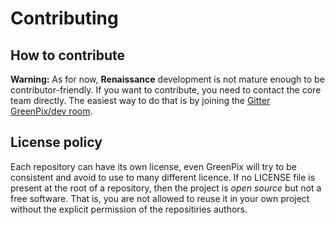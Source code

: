 # Contributing

## How to contribute

**Warning:** As for now, **Renaissance** development is not mature
enough to be contributor-friendly. If you want to contribute, you need
to contact the core team directly. The easiest way to do that is by
joining the
[Gitter GreenPix/dev room](https://gitter.im/GreenPix/dev).

## License policy

Each repository can have its own license, even GreenPix will try to be
consistent and avoid to use to many different licence. If no LICENSE file
is present at the root of a repository, then the project is *open source*
but not a free software. That is, you are not allowed to reuse it in your
own project without the explicit permission of the repositiries authors.

